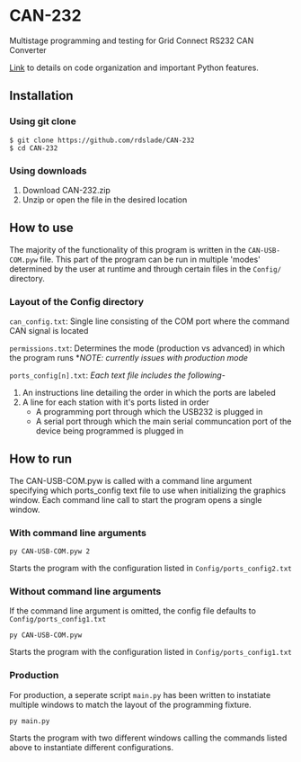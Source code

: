 # CAN-232
Multistage programming and testing for Grid Connect RS232 CAN Converter

[Link](https://github.com/rdslade/CAN-232/blob/master/howto.md) to details on code organization and important Python features.

## Installation
### Using git clone
```
$ git clone https://github.com/rdslade/CAN-232
$ cd CAN-232
```
### Using downloads
1. Download CAN-232.zip
2. Unzip or open the file in the desired location

## How to use
The majority of the functionality of this program is written in the `CAN-USB-COM.pyw` file. 
This part of the program can be run in multiple 'modes' determined by the user at runtime and through certain files in the `Config/` directory.

### Layout of the Config directory
`can_config.txt`: Single line consisting of the COM port where the command CAN signal is located

`permissions.txt`: Determines the mode (production vs advanced) in which the program runs
  **NOTE: currently issues with production mode*
  
 `ports_config[n].txt`: *Each text file includes the following*-
 
 1. An instructions line detailing the order in which the ports are labeled
 2. A line for each station with it's ports listed in order
    * A programming port through which the USB232 is plugged in
    * A serial port through which the main serial communcation port of the device being programmed is plugged in
    
## How to run
The CAN-USB-COM.pyw is called with a command line argument specifying which ports_config text file to use when initializing the graphics window. Each command line call to start the program opens a single window. 

### With command line arguments

```
py CAN-USB-COM.pyw 2
```
Starts the program with the configuration listed in `Config/ports_config2.txt`

### Without command line arguments
If the command line argument is omitted, the config file defaults to `Config/ports_config1.txt`
```
py CAN-USB-COM.pyw
```
Starts the program with the configuration listed in `Config/ports_config1.txt`

### Production
For production, a seperate script `main.py` has been written to instatiate multiple windows to match the layout of the programming fixture.

```
py main.py
```
Starts the program with two different windows calling the commands listed above to instantiate different configurations.

